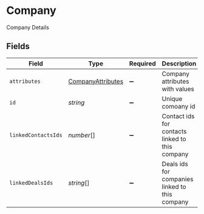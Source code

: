 # Company

Company Details


## Fields

| Field                                                                      | Type                                                                       | Required                                                                   | Description                                                                | Example                                                                    |
| -------------------------------------------------------------------------- | -------------------------------------------------------------------------- | -------------------------------------------------------------------------- | -------------------------------------------------------------------------- | -------------------------------------------------------------------------- |
| `attributes`                                                               | [CompanyAttributes](../../models/shared/companyattributes.md)              | :heavy_minus_sign:                                                         | Company attributes with values                                             |                                                                            |
| `id`                                                                       | *string*                                                                   | :heavy_minus_sign:                                                         | Unique comoany id                                                          | 629475917295261d9b1f4403                                                   |
| `linkedContactsIds`                                                        | *number*[]                                                                 | :heavy_minus_sign:                                                         | Contact ids for contacts linked to this company                            | 1,2,3                                                                      |
| `linkedDealsIds`                                                           | *string*[]                                                                 | :heavy_minus_sign:                                                         | Deals ids for companies linked to this company                             | 61a5ce58c5d4795761045990,61a5ce58c5d4795761045991,61a5ce58c5d4795761045992 |